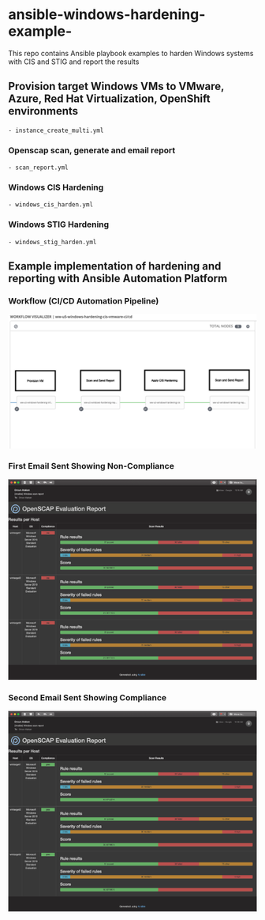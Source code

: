 # ansible-windows-hardening-example-
This repo contains Ansible playbook examples to harden Windows systems with CIS and STIG and report the results

## Provision target Windows VMs to VMware, Azure, Red Hat Virtualization, OpenShift environments
    - instance_create_multi.yml
### Openscap scan, generate and email report
    - scan_report.yml
### Windows CIS Hardening
    - windows_cis_harden.yml
### Windows STIG Hardening
    - windows_stig_harden.yml
 
## Example implementation of hardening and reporting with Ansible Automation Platform

### Workflow (CI/CD Automation Pipeline)
![Image 1](docs/images/step-1.png)

### First Email Sent Showing Non-Compliance
![Image 1](docs/images/step-2.png)

### Second Email Sent Showing Compliance
![Image 1](docs/images/step-3.png)
